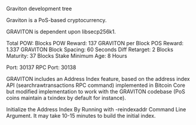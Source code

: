
Graviton development tree

Graviton is a PoS-based cryptocurrency.

GRAVITON is dependent upon libsecp256k1.

Total POW:  Blocks
POW Reward: 137 GRAVITON per Block
POS Reward: 1.337 GRAVITON
Block Spacing: 60 Seconds
Diff Retarget: 2 Blocks
Maturity: 37 Blocks
Stake Minimum Age: 8 Hours

Port: 30137
RPC Port: 30138

GRAVITON includes an Address Index feature, based on the address index API (searchrawtransactions RPC command) implemented in Bitcoin Core but modified implementation to work with the GRAVITON codebase (PoS coins maintain a txindex by default for instance).

Initialize the Address Index By Running with -reindexaddr Command Line Argument.  It may take 10-15 minutes to build the initial index.


